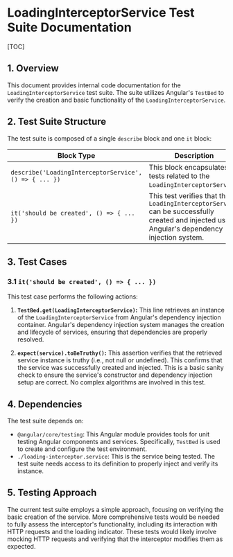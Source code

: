 # LoadingInterceptorService Test Suite Documentation

[TOC]

## 1. Overview

This document provides internal code documentation for the `LoadingInterceptorService` test suite.  The suite utilizes Angular's `TestBed` to verify the creation and basic functionality of the `LoadingInterceptorService`.

## 2. Test Suite Structure

The test suite is composed of a single `describe` block and one `it` block:


| Block Type | Description |
|---|---|
| `describe('LoadingInterceptorService', () => { ... })` |  This block encapsulates all tests related to the `LoadingInterceptorService`. |
| `it('should be created', () => { ... })` | This test verifies that the `LoadingInterceptorService` can be successfully created and injected using Angular's dependency injection system. |


## 3. Test Cases

### 3.1 `it('should be created', () => { ... })`

This test case performs the following actions:

1. **`TestBed.get(LoadingInterceptorService)`:**  This line retrieves an instance of the `LoadingInterceptorService` from Angular's dependency injection container.  Angular's dependency injection system manages the creation and lifecycle of services, ensuring that dependencies are properly resolved.

2. **`expect(service).toBeTruthy()`:** This assertion verifies that the retrieved service instance is truthy (i.e., not null or undefined).  This confirms that the service was successfully created and injected.  This is a basic sanity check to ensure the service's constructor and dependency injection setup are correct. No complex algorithms are involved in this test.


## 4. Dependencies

The test suite depends on:

* `@angular/core/testing`: This Angular module provides tools for unit testing Angular components and services.  Specifically, `TestBed` is used to create and configure the test environment.
* `./loading-interceptor.service`: This is the service being tested.  The test suite needs access to its definition to properly inject and verify its instance.

## 5.  Testing Approach

The current test suite employs a simple approach, focusing on verifying the basic creation of the service.  More comprehensive tests would be needed to fully assess the interceptor's functionality, including its interaction with HTTP requests and the loading indicator.  These tests would likely involve mocking HTTP requests and verifying that the interceptor modifies them as expected.
